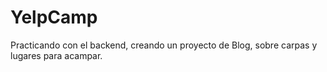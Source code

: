 # YelpCamp
Practicando con el backend, creando un proyecto de Blog, sobre carpas y lugares para acampar. 

